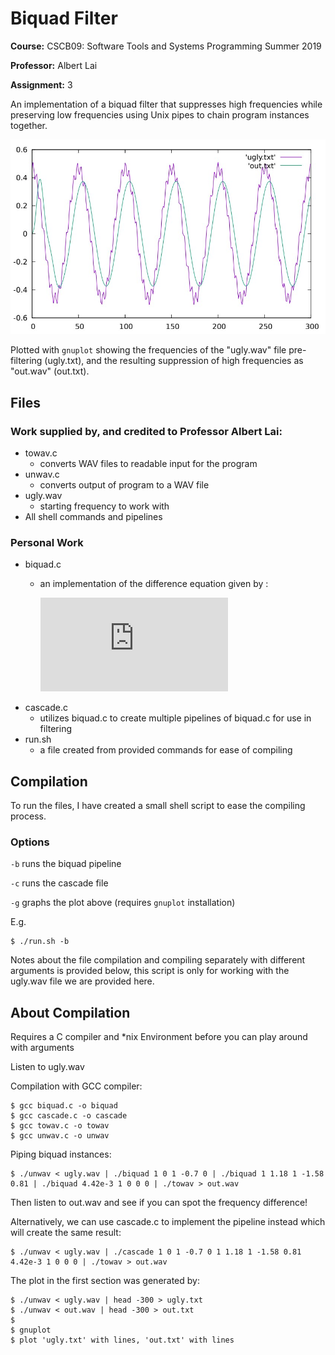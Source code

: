 # Biquad Filter
**Course:** CSCB09: Software Tools and Systems Programming Summer 2019 

**Professor:** Albert Lai

**Assignment:** 3

An implementation of a biquad filter that suppresses high frequencies while preserving low frequencies using Unix pipes to chain program instances together.

![Graph](./images/graph.jpg)

Plotted with `gnuplot` showing the frequencies of the "ugly.wav" file pre-filtering (ugly.txt), and the resulting suppression of high frequencies as "out.wav" (out.txt).

## Files
### Work supplied by, and credited to Professor Albert Lai:
- towav.c 
  - converts WAV files to readable input for the program
- unwav.c
  - converts output of program to a WAV file
- ugly.wav
  - starting frequency to work with
- All shell commands and pipelines

### Personal Work
- biquad.c
  - an implementation of the difference equation given by :

    ![Difference Equation](http://latex.codecogs.com/svg.latex?%5C%5Cy_k%3DG%28x_k%2BAx_%7Bk-1%7D%2BBx_%7Bk-2%7D%29-Cx_%7Bk-1%7D-Dx_%7Bk-2%7D%5C%5C%5B0.5%5Cbaselineskip%5D%0D%0AG%2CA%2CB%2CC%2CD%5Cin%5Cmathbb%7BR%7D%2C%5C+%5C%7Bx_i%5C%7D_%7Bi%3D0%7D%5E%7Bn-1%7D%2C%5C%7By_i%5C%7D_%7Bi%3D0%7D%5E%7Bn-1%7D%5Cin%5Cmathbb%7BR%7D)
- cascade.c
  - utilizes biquad.c to create multiple pipelines of biquad.c for use in filtering
- run.sh
  - a file created from provided commands for ease of compiling
## Compilation
To run the files, I have created a small shell script to ease the compiling process.

### Options
`-b` runs the biquad pipeline

`-c` runs the cascade file

`-g` graphs the plot above (requires `gnuplot` installation)

E.g.
```shell
$ ./run.sh -b
```
Notes about the file compilation and compiling separately with different arguments is provided below, this script is only for working with the ugly.wav file we are provided here.

## About Compilation
Requires a C compiler and *nix Environment before you can play around with arguments

Listen to ugly.wav

Compilation with GCC compiler:
```shell
$ gcc biquad.c -o biquad
$ gcc cascade.c -o cascade
$ gcc towav.c -o towav
$ gcc unwav.c -o unwav
```
Piping biquad instances:
```shell
$ ./unwav < ugly.wav | ./biquad 1 0 1 -0.7 0 | ./biquad 1 1.18 1 -1.58 0.81 | ./biquad 4.42e-3 1 0 0 0 | ./towav > out.wav
```
Then listen to out.wav and see if you can spot the frequency difference!

Alternatively, we can use cascade.c to implement the pipeline instead which will create the same result:
```shell
$ ./unwav < ugly.wav | ./cascade 1 0 1 -0.7 0 1 1.18 1 -1.58 0.81 4.42e-3 1 0 0 0 | ./towav > out.wav
```

The plot in the first section was generated by:
```shell
$ ./unwav < ugly.wav | head -300 > ugly.txt
$ ./unwav < out.wav | head -300 > out.txt
$ 
$ gnuplot
$ plot 'ugly.txt' with lines, 'out.txt' with lines
```